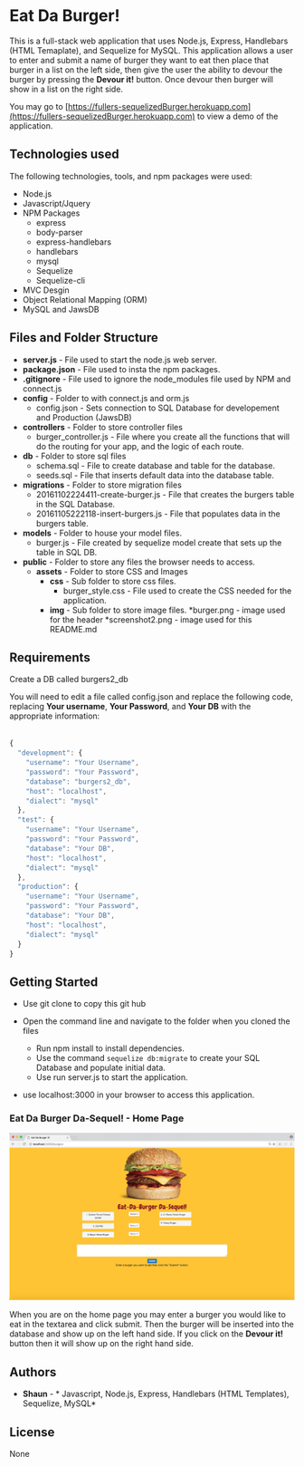 # Eat Da Burger!
This is a full-stack web application that uses Node.js, Express, Handlebars (HTML Temaplate), and Sequelize for MySQL.  This application allows a user to enter and submit a name of burger they want to eat then place that burger in a list on the left side, then give the user the ability to devour the burger by pressing the **Devour it!** button.  Once devour then burger will show in a list on the right side.

You may go to [https://fullers-sequelizedBurger.herokuapp.com](https://fullers-sequelizedBurger.herokuapp.com) to view a demo of the application.


## Technologies used
The following technologies, tools, and npm packages were used:
* Node.js
* Javascript/Jquery
* NPM Packages
	* express
	* body-parser  
	* express-handlebars
	* handlebars
	* mysql
	* Sequelize
	* Sequelize-cli
* MVC Desgin
* Object Relational Mapping (ORM)
* MySQL and JawsDB 


## Files and Folder Structure

* **server.js** - File used to start the node.js web server.
* **package.json** - File used to insta the npm packages.
* **.gitignore** - File used to ignore the node_modules file used by NPM and connect.js
* **config** - Folder to with connect.js and orm.js
	* config.json - Sets connection to SQL Database for developement and Production (JawsDB)
* **controllers** - Folder to store controller files
	* burger_controller.js - File where you create all the functions that will do the routing for your app, and the logic of each route.
* **db** - Folder to store sql files
	* schema.sql - File to create database and table for the database.
	* seeds.sql - File that inserts default data into the database table.
* **migrations** - Folder to store migration files
	* 20161102224411-create-burger.js - File that creates the burgers table in the SQL Database.
	* 20161105222118-insert-burgers.js - File that populates data in the burgers table.
* **models** - Folder to house your model files.
	* burger.js - File created by sequelize model create that sets up the table in SQL DB.
* **public** - Folder to store any files the browser needs to access.
	* **assets** - Folder to store CSS and Images
		* **css** - Sub folder to store css files.
			* burger_style.css - File used to create the CSS needed for the application.
		* **img** - Sub folder to store image files.
			*burger.png - image used for the header 
			*screenshot2.png - image used for this README.md

## Requirements

Create a DB called burgers2_db

You will need to edit a file called config.json and replace the following code, replacing **Your username**, **Your Password**, and **Your DB** with the appropriate information:

```javascript

{
  "development": {
    "username": "Your Username",
    "password": "Your Password",
    "database": "burgers2_db",
    "host": "localhost",
    "dialect": "mysql"
  },
  "test": {
    "username": "Your Username",
    "password": "Your Password",
    "database": "Your DB",
    "host": "localhost",
    "dialect": "mysql"
  },
  "production": {
    "username": "Your Username",
    "password": "Your Password",
    "database": "Your DB",
    "host": "localhost",
    "dialect": "mysql"
  }
}

```

## Getting Started

* Use git clone to copy this git hub 

* Open the command line and navigate to the folder when you cloned the files
	* Run npm install to install dependencies.  
	* Use the command `sequelize db:migrate` to create your SQL Database and populate initial data.
	* Use run server.js to start the application.
* use localhost:3000 in your browser to access this application.

### Eat Da Burger Da-Sequel! - Home Page

![Alt Text](/public/assets/img/screenshot2.png?raw=true "Eat Da Burger Da-Sequel! Home Page")

When you are on the home page you may enter a burger you would like to eat in the textarea and click submit.  Then the burger will be inserted into the database and show up on the left hand side.  If you click on the **Devour it!** button then it will show up on the right hand side. 

## Authors

* **Shaun** - * Javascript, Node.js, Express, Handlebars (HTML Templates), Sequelize, MySQL*

## License
   
   None 